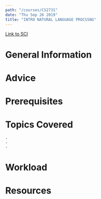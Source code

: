 ```yaml
---
path: "/courses/CS2731"
date: "Thu Sep 26 2019"
title: "INTRO NATURAL LANGUAGE PROCSSNG"
---
```

[Link to SCI]("http://courses.sci.pitt.edu/courses/courses/view/CS-2731")

# General Information

# Advice


# Prerequisites
<!-- PREREQ_REPLACEMENT (Do not remove) -->

<!-- END PREREQ_REPLACEMENT (Do not remove) -->
# Topics Covered
	- 
	-
	-
# Workload

<!-- TESTIMONIALS
# Testimonials
This gets replaced with Gatsby, its
data comes from Google Sheets for easier
editing!
-->

# Resources
